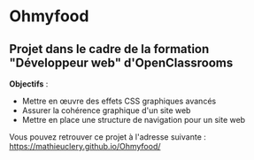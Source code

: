 # Ohmyfood

## Projet dans le cadre de la formation "Développeur web" d'OpenClassrooms

__Objectifs__ :

* Mettre en œuvre des effets CSS graphiques avancés
* Assurer la cohérence graphique d'un site web
* Mettre en place une structure de navigation pour un site web

Vous pouvez retrouver ce projet à l'adresse suivante : https://mathieuclery.github.io/Ohmyfood/
